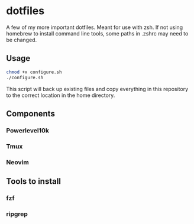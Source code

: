 # dotfiles

A few of my more important dotfiles. Meant for use with zsh. If not using homebrew to install command line tools, some paths in .zshrc may need to be changed.

## Usage
```bash
chmod +x configure.sh
./configure.sh
```
This script will back up existing files and copy everything in this repository to the correct location in the home directory.

## Components
### Powerlevel10k

### Tmux

### Neovim

## Tools to install
### fzf

### ripgrep